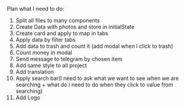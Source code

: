 Plan what I need to do:
1. Split all files to many components
2. Create Data with photos and store in initialState
3. Create card and apply to map in tabs
4. Apply data by filter tabs
5. Add data to trash and count it (add modal when I click to trash)
6. Count money in modal
7. Send message to telegram by chosen item
8. Add same style to all project
9. Add translation 
10. Apply search bar(I need to ask what we want to see when we are searching + what do I need to do when they click to value from searching)
11. Add Logo

